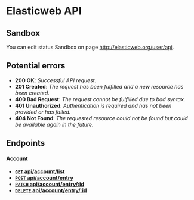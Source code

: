 # Elasticweb API

## Sandbox

You can edit status Sandbox on page http://elasticweb.org/user/api.

## Potential errors

* **200 OK**: _Successful API request._
* **201 Created**: _The request has been fulfilled and a new resource has been created._
* **400 Bad Request**: _The request cannot be fulfilled due to bad syntax._
* **401 Unauthorized**: _Authentication is required and has not been provided or has failed._
* **404 Not Found**: _The requested resource could not be found but could be available again in the future._

## Endpoints

#### Account

- **[<code>GET</code> api/account/list](https://github.com/elasticweb/api/blob/master/endpoints/account/GET_list.md)**
- **[<code>POST</code> api/account/entry](https://github.com/elasticweb/api/blob/master/endpoints/account/POST_entry.md)**
- **[<code>PATCH</code> api/account/entry/:id](https://github.com/elasticweb/api/blob/master/endpoints/account/PATCH_entry.md)**
- **[<code>DELETE</code> api/account/entry/:id](https://github.com/elasticweb/api/blob/master/endpoints/account/DELETE_entry.md)**
